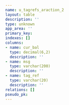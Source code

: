 ```yaml
---
name: u_tagrefs_araction_2
layout: table
description: ''
type: unknown
app_area: ''
primary_key: 
indexes: []
columns:
- name: cur_bal
  type: decimal(6,2)
  description: ''
- name: msg
  type: varchar(200)
  description: ''
- name: tag_ref
  type: varchar(20)
  description: ''
relations: []
pseudo_pk: 
---
```


